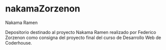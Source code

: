 # nakamaZorzenon
Nakama Ramen

Depositorio destinado al proyecto Nakama Ramen realizado por Federico Zorzenon como consigna del proyecto final del curso de Desarrollo Web de Coderhouse.